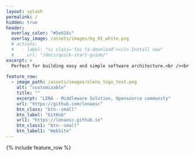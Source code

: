```yaml
---
layout: splash
permalink: /
hidden: true
header:
  overlay_color: "#5e616c"
  overlay_image: /assets/images/bg_01_white.png
  # actions:
  #   - label: "<i class='fas fa-download'></i> Install now"
  #     url: "/docs/quick-start-guide/"
excerpt: >
  Perfect for building easy and simple software architecture.<br /><br />
  
feature_row:
  - image_path: /assets/images/elena_logo_text.png
    alt: "customizable"
    title: ""
    excerpt: "LENA - Middleware Solution, Opensource community"
    url: "https://github.com/lenaosc"
    btn_class: "btn--small"
    btn_label: "GitHub"
    url1: "https://lenaosc.github.io"
    btn_class1: "btn--small"
    btn_label1: "WebSite"    
---
```


{% include feature_row %}
